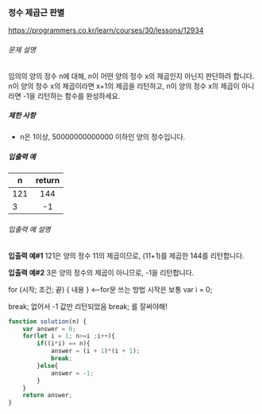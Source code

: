 ### 정수 제곱근 판별

https://programmers.co.kr/learn/courses/30/lessons/12934

###### 문제 설명

임의의 양의 정수 n에 대해, n이 어떤 양의 정수 x의 제곱인지 아닌지 판단하려 합니다.
n이 양의 정수 x의 제곱이라면 x+1의 제곱을 리턴하고, n이 양의 정수 x의 제곱이 아니라면 -1을 리턴하는 함수를 완성하세요.

##### 제한 사항

- n은 1이상, 50000000000000 이하인 양의 정수입니다.

##### 입출력 예

| n    | return |
| ---- | :----: |
| 121  |  144   |
| 3    |   -1   |

###### 입출력 예 설명

**입출력 예#1**
121은 양의 정수 11의 제곱이므로, (11+1)를 제곱한 144를 리턴합니다.

**입출력 예#2**
3은 양의 정수의 제곱이 아니므로, -1을 리턴합니다.



for (시작; 조건; 끝) { 내용 }  <--for문 쓰는 방법 시작은 보통 var i = 0;

break; 없어서 -1 값만 리턴되었음 break; 를 잘써야해!



~~~javascript
function solution(n) {
    var answer = 0;
    for(let i = 1; n>=i ;i++){ 
        if((i*i) == n){
            answer = (i + 1)*(i + 1);
            break;
        }else{
            answer = -1;
        }
    }
    return answer;
}
~~~

